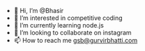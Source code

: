 - 👋 Hi, I’m @Bhasir
- 👀 I’m interested in competitive coding
- 🌱 I’m currently learning node.js
- 💞️ I’m looking to collaborate on instagram
- 📫 How to reach me gsb@gurvirbhatti.com

<!---
Bhasir/Bhasir is a ✨ special ✨ repository because its `README.md` (this file) appears on your GitHub profile.
You can click the Preview link to take a look at your changes.
--->
